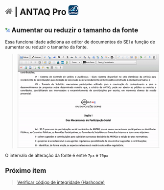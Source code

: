 # [![Home](../img/home.png)](../) |  ANTAQ Pro ![Icone](../img/icon-32.png)

## ![Aumentar fonte](../img/icon-aumentarfonte.png) Aumentar ou reduzir o tamanho da fonte

Essa funcionalidade adiciona ao editor de documentos do SEI a função de aumentar ou reduzir o tamanho da fonte.

> ![Aumentar fonte](../img/tela-aumentarfonte.gif) 

O intervalo de alteração da fonte é entre `7px` e `70px`

## Próximo item

> [Verificar código de integridade (Hashcode)](../pages/HASHCODE.md)
